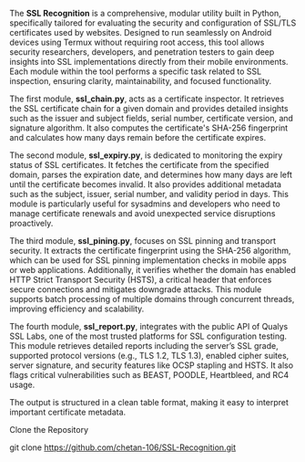 The **SSL Recognition** is a comprehensive, modular utility built in Python, specifically tailored for evaluating the security and configuration of SSL/TLS certificates used by websites. Designed to run seamlessly on Android devices using Termux without requiring root access, this tool allows security researchers, developers, and penetration testers to gain deep insights into SSL implementations directly from their mobile environments. Each module within the tool performs a specific task related to SSL inspection, ensuring clarity, maintainability, and focused functionality. 

The first module, **ssl_chain.py**, acts as a certificate inspector. It retrieves the SSL certificate chain for a given domain and provides detailed insights such as the issuer and subject fields, serial number, certificate version, and signature algorithm. It also computes the certificate's SHA-256 fingerprint and calculates how many days remain before the certificate expires.

The second module, **ssl_expiry.py**, is dedicated to monitoring the expiry status of SSL certificates. It fetches the certificate from the specified domain, parses the expiration date, and determines how many days are left until the certificate becomes invalid. It also provides additional metadata such as the subject, issuer, serial number, and validity period in days. This module is particularly useful for sysadmins and developers who need to manage certificate renewals and avoid unexpected service disruptions proactively.

The third module, **ssl_pining.py**, focuses on SSL pinning and transport security. It extracts the certificate fingerprint using the SHA-256 algorithm, which can be used for SSL pinning implementation checks in mobile apps or web applications. Additionally, it verifies whether the domain has enabled HTTP Strict Transport Security (HSTS), a critical header that enforces secure connections and mitigates downgrade attacks. This module supports batch processing of multiple domains through concurrent threads, improving efficiency and scalability.

The fourth module, **ssl_report.py**, integrates with the public API of Qualys SSL Labs, one of the most trusted platforms for SSL configuration testing. This module retrieves detailed reports including the server’s SSL grade, supported protocol versions (e.g., TLS 1.2, TLS 1.3), enabled cipher suites, server signature, and security features like OCSP stapling and HSTS. It also flags critical vulnerabilities such as BEAST, POODLE, Heartbleed, and RC4 usage. 

The output is structured in a clean table format, making it easy to interpret important certificate metadata.


Clone the Repository

git clone https://github.com/chetan-106/SSL-Recognition.git



